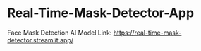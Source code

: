 # Real-Time-Mask-Detector-App
Face Mask Detection AI Model
Link: https://real-time-mask-detector.streamlit.app/
